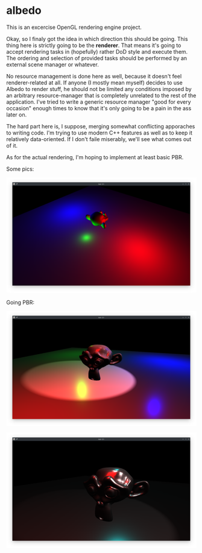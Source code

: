 # albedo
This is an excercise OpenGL rendering engine project.

Okay, so I finaly got the idea in which direction this should be going. This thing here is strictly going to be the **renderer**. That means it's going to accept rendering tasks in (hopefully) rather DoD style and execute them. The ordering and selection of provided tasks should be performed by an external scene manager or whatever.

No resource management is done here as well, because it doesn't feel renderer-related at all. If anyone (I mostly mean myself) decides to use Albedo to render stuff, he should not be limited any conditions imposed by an arbitrary resource-manager that is completely unrelated to the rest of the application. I've tried to write a generic resource manager "good for every occasion" enough times to know that it's only going to be a pain in the ass later on.

The hard part here is, I suppose, merging somewhat conflicting apporaches to writing code. I'm trying to use modern C++ features as well as to keep it relatively data-oriented. If I don't faile miserably, we'll see what comes out of it.

As for the actual rendering, I'm hoping to implement at least basic PBR.

Some pics:

![2020-05-04](screens/2020-05-04.png)

Going PBR:

![2020-05-08](screens/2020-05-08-1.png)

![2020-05-08](screens/2020-05-08-2.png)
